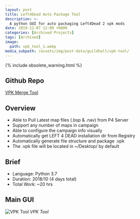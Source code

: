 ```yaml
---
layout: post
title: Left4Dead Auto Package Tool
description: >-
  A python GUI for auto packaging Left4Dead 2 vpk mods
date: 2019-12-07 12:09 +0800
categories: [Archived Projects]
tags: [Archived]
image:
  path: vpk_tool_1.webp
media_subpath: /assets/img/post-data/guildhall/vpk-tool/
---
```


{% include obsolete_warning.html %}

## Github Repo
[VPK Merge Tool]

## Overview
- Able to Pull Latest map files (.bsp & .nav) from P4 Server
- Support any number of maps in campaign
- Able to configure the campaign info visually
- Automatically get LEFT 4 DEAD installation dir from Registry
- Automatically generate file structure and package .vpk
- The .vpk file will be located in ~/Desktop/ by default

## Brief
- Language: Python 3.7
- Duration: 2018/10 (4 days total)
- Total Work: ~20 hrs

## Main GUI
![VPK Tool](vpk_tool_1.webp)
_VPK Tool_

[VPK Merge Tool]: https://github.com/reforia/VPKMergeTool/